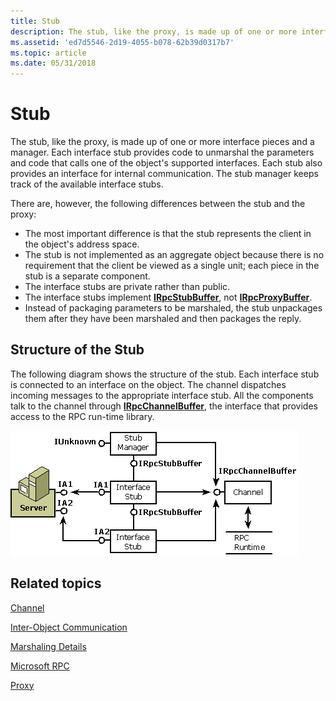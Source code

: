 ```yaml
---
title: Stub
description: The stub, like the proxy, is made up of one or more interface pieces and a manager.
ms.assetid: 'ed7d5546-2d19-4055-b078-62b39d0317b7'
ms.topic: article
ms.date: 05/31/2018
---
```


# Stub

The stub, like the proxy, is made up of one or more interface pieces and a manager. Each interface stub provides code to unmarshal the parameters and code that calls one of the object's supported interfaces. Each stub also provides an interface for internal communication. The stub manager keeps track of the available interface stubs.

There are, however, the following differences between the stub and the proxy:

-   The most important difference is that the stub represents the client in the object's address space.
-   The stub is not implemented as an aggregate object because there is no requirement that the client be viewed as a single unit; each piece in the stub is a separate component.
-   The interface stubs are private rather than public.
-   The interface stubs implement [**IRpcStubBuffer**](/windows/win32/api/objidlbase/nn-objidlbase-irpcstubbuffer), not [**IRpcProxyBuffer**](/windows/win32/api/objidlbase/nn-objidlbase-irpcproxybuffer).
-   Instead of packaging parameters to be marshaled, the stub unpackages them after they have been marshaled and then packages the reply.

## Structure of the Stub

The following diagram shows the structure of the stub. Each interface stub is connected to an interface on the object. The channel dispatches incoming messages to the appropriate interface stub. All the components talk to the channel through [**IRpcChannelBuffer**](/windows/win32/api/objidlbase/nn-objidlbase-irpcchannelbuffer), the interface that provides access to the RPC run-time library.

![Screenshot that shows the structure of the Stub.](images/98714a22-733e-432f-bb90-408bbeecc23f.png)

## Related topics

<dl> <dt>

[Channel](channel.md)
</dt> <dt>

[Inter-Object Communication](inter-object-communication.md)
</dt> <dt>

[Marshaling Details](marshaling-details.md)
</dt> <dt>

[Microsoft RPC](microsoft-rpc.md)
</dt> <dt>

[Proxy](proxy.md)
</dt> </dl>

 

 